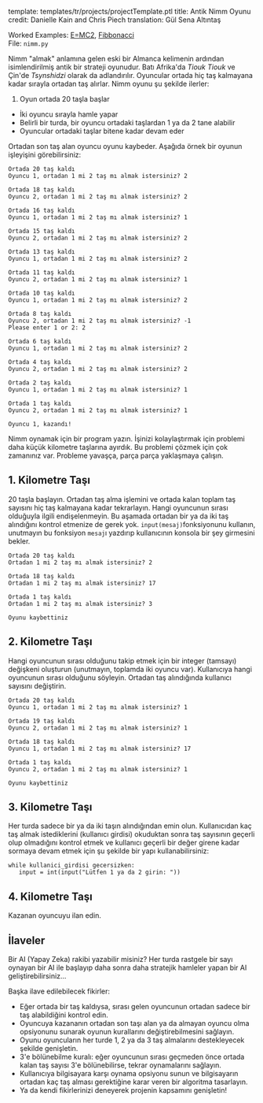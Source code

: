 template: templates/tr/projects/projectTemplate.ptl
title: Antik Nimm Oyunu
credit: Danielle Kain and Chris Piech
translation: Gül Sena Altıntaş

Worked Examples: 
<a href="{{pathToRoot}}tr/projects/emc2.html">E=MC2</a>,
<a href="{{pathToRoot}}tr/projects/fibb.html">Fibbonacci</a>
<br/>
File: `nimm.py`

Nimm "almak" anlamına gelen eski bir Almanca kelimenin ardından isimlendirilmiş antik bir strateji oyunudur. Batı Afrika'da *Tiouk Tiouk* ve Çin'de *Tsynshidzi* olarak da adlandırılır. Oyuncular ortada hiç taş kalmayana kadar sırayla ortadan taş alırlar. Nimm oyunu şu şekilde ilerler:

1. Oyun ortada 20 taşla başlar
+ İki oyuncu sırayla hamle yapar
+ Belirli bir turda, bir oyuncu ortadaki taşlardan 1 ya da 2 tane alabilir
+ Oyuncular ortadaki taşlar bitene kadar devam eder

Ortadan son taş alan oyuncu oyunu kaybeder. Aşağıda örnek bir oyunun işleyişini görebilirsiniz:

```
Ortada 20 taş kaldı
Oyuncu 1, ortadan 1 mi 2 taş mı almak istersiniz? 2

Ortada 18 taş kaldı
Oyuncu 2, ortadan 1 mi 2 taş mı almak istersiniz? 2

Ortada 16 taş kaldı
Oyuncu 1, ortadan 1 mi 2 taş mı almak istersiniz? 1

Ortada 15 taş kaldı
Oyuncu 2, ortadan 1 mi 2 taş mı almak istersiniz? 2

Ortada 13 taş kaldı
Oyuncu 1, ortadan 1 mi 2 taş mı almak istersiniz? 2

Ortada 11 taş kaldı
Oyuncu 2, ortadan 1 mi 2 taş mı almak istersiniz? 1

Ortada 10 taş kaldı
Oyuncu 1, ortadan 1 mi 2 taş mı almak istersiniz? 2

Ortada 8 taş kaldı
Oyuncu 2, ortadan 1 mi 2 taş mı almak istersiniz? -1
Please enter 1 or 2: 2

Ortada 6 taş kaldı
Oyuncu 1, ortadan 1 mi 2 taş mı almak istersiniz? 2

Ortada 4 taş kaldı
Oyuncu 2, ortadan 1 mi 2 taş mı almak istersiniz? 2

Ortada 2 taş kaldı
Oyuncu 1, ortadan 1 mi 2 taş mı almak istersiniz? 1

Ortada 1 taş kaldı
Oyuncu 2, ortadan 1 mi 2 taş mı almak istersiniz? 1

Oyuncu 1, kazandı!
```

Nimm oynamak için bir program yazın. İşinizi kolaylaştırmak için problemi daha küçük kilometre taşlarına ayırdık. Bu problemi çözmek için çok zamanınız var. Probleme yavaşça, parça parça yaklaşmaya çalışın.

## <span>1.</span> Kilometre Taşı

20 taşla başlayın. Ortadan taş alma işlemini ve ortada kalan toplam taş sayısını hiç taş kalmayana kadar tekrarlayın. Hangi oyuncunun sırası olduğuyla ilgili endişelenmeyin. Bu aşamada ortadan bir ya da iki taş alındığını kontrol etmenize de gerek yok. `input(mesaj)`fonksiyonunu kullanın, unutmayın bu fonksiyon `mesaj`ı yazdırıp kullanıcının konsola bir şey girmesini bekler.

```
Ortada 20 taş kaldı
Ortadan 1 mi 2 taş mı almak istersiniz? 2

Ortada 18 taş kaldı
Ortadan 1 mi 2 taş mı almak istersiniz? 17

Ortada 1 taş kaldı
Ortadan 1 mi 2 taş mı almak istersiniz? 3

Oyunu kaybettiniz
```

## <span>2.</span> Kilometre Taşı
Hangi oyuncunun sırası olduğunu takip etmek için bir integer (tamsayı) değişkeni oluşturun (unutmayın, toplamda iki oyuncu var). Kullanıcıya hangi oyuncunun sırası olduğunu söyleyin. Ortadan taş alındığında kullanıcı sayısını değiştirin.

```
Ortada 20 taş kaldı
Oyuncu 1, ortadan 1 mi 2 taş mı almak istersiniz? 1

Ortada 19 taş kaldı
Oyuncu 2, ortadan 1 mi 2 taş mı almak istersiniz? 1

Ortada 18 taş kaldı
Oyuncu 1, ortadan 1 mi 2 taş mı almak istersiniz? 17

Ortada 1 taş kaldı
Oyuncu 2, ortadan 1 mi 2 taş mı almak istersiniz? 1

Oyunu kaybettiniz
```

## <span>3.</span> Kilometre Taşı
Her turda sadece bir ya da iki taşın alındığından emin olun. Kullanıcıdan kaç taş almak istediklerini (kullanıcı girdisi) okuduktan sonra taş sayısının geçerli olup olmadığını kontrol etmek ve kullanıcı geçerli bir değer girene kadar sormaya devam etmek için şu şekilde bir yapı kullanabilirsiniz:

```
while kullanici_girdisi gecersizken:
   input = int(input("Lütfen 1 ya da 2 girin: "))
```

## <span>4.</span> Kilometre Taşı
Kazanan oyuncuyu ilan edin.

## İlaveler
Bir AI (Yapay Zeka) rakibi yazabilir misiniz? Her turda rastgele bir sayı oynayan bir AI ile başlayıp daha sonra daha stratejik hamleler yapan bir AI geliştirebilirsiniz...

Başka ilave edilebilecek fikirler:

+ Eğer ortada bir taş kaldıysa, sırası gelen oyuncunun ortadan sadece bir taş alabildiğini kontrol edin.
+ Oyuncuya kazananın ortadan son taşı alan ya da almayan oyuncu olma opsiyonunu sunarak oyunun kurallarını değiştirebilmesini sağlayın.
+ Oyunu oyuncuların her turde 1, 2 ya da 3 taş almalarını destekleyecek şekilde genişletin.
+ 3'e bölünebilme kuralı: eğer oyuncunun sırası geçmeden önce ortada kalan taş sayısı 3'e bölünebilirse, tekrar oynamalarını sağlayın.
+ Kullanıcıya bilgisayara karşı oynama opsiyonu sunun ve bilgisayarın ortadan kaç taş alması gerektiğine karar veren bir algoritma tasarlayın.
+ Ya da kendi fikirlerinizi deneyerek projenin kapsamını genişletin!